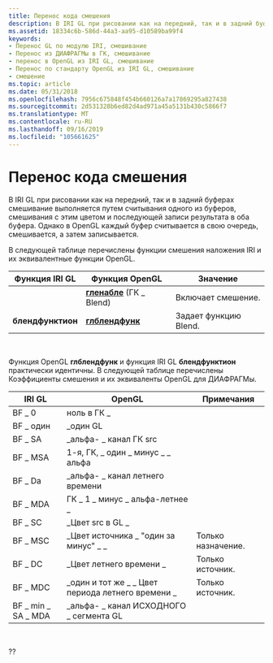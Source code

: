 ```yaml
---
title: Перенос кода смешения
description: В IRI GL при рисовании как на передний, так и в задний буферах смешивание выполняется путем считывания одного из буферов, смешивания с этим цветом и последующей записи результата в оба буфера. Однако в OpenGL каждый буфер считывается в свою очередь, смешивается, а затем записывается.
ms.assetid: 18334c6b-586d-44a3-aa95-d10589ba99f4
keywords:
- Перенос GL по модулю IRI, смешивание
- Перенос из ДИАФРАГМы в ГК, смешивание
- перенос в OpenGL из IRI GL, смешивание
- Перенос по стандарту OpenGL из IRI GL, смешивание
- смешение
ms.topic: article
ms.date: 05/31/2018
ms.openlocfilehash: 7956c675848f454b660126a7a17869295a827438
ms.sourcegitcommit: 2d531328b6ed82d4ad971a45a5131b430c5866f7
ms.translationtype: MT
ms.contentlocale: ru-RU
ms.lasthandoff: 09/16/2019
ms.locfileid: "105661625"
---
```

# <a name="porting-blending-code"></a>Перенос кода смешения

В IRI GL при рисовании как на передний, так и в задний буферах смешивание выполняется путем считывания одного из буферов, смешивания с этим цветом и последующей записи результата в оба буфера. Однако в OpenGL каждый буфер считывается в свою очередь, смешивается, а затем записывается.

В следующей таблице перечислены функции смешения наложения IRI и их эквивалентные функции OpenGL.



| Функция IRI GL  | Функция OpenGL                            | Значение                     |
|-------------------|--------------------------------------------|-----------------------------|
|                   | [**гленабле**](glenable.md) (ГК \_ Blend) | Включает смешение.          |
| **блендфунктион** | [**глблендфунк**](glblendfunc.md)         | Задает функцию Blend. |



 

Функция OpenGL **глблендфунк** и функция IRI GL **блендфунктион** практически идентичны. В следующей таблице перечислены Коэффициенты смешения и их эквиваленты OpenGL для ДИАФРАГМы.



| IRI GL          | OpenGL                     | Примечания             |
|------------------|----------------------------|-------------------|
| BF \_ 0         | ноль в ГК \_                   |                   |
| BF \_ один          | \_один GL                    |                   |
| BF \_ SA           | \_альфа- \_ канал ГК src             |                   |
| BF \_ MSA          | 1-я, ГК, \_ один \_ минус \_ \_ альфа |                   |
| BF \_ Da           | \_альфа- \_ канал летнего времени             |                   |
| BF \_ MDA          | ГК \_ 1 \_ минус \_ альфа-летнее \_ |                   |
| BF \_ SC           | \_Цвет src в GL \_             |                   |
| BF \_ MSC          | \_Цвет источника \_ "один за минус" \_ \_ | Только назначение. |
| BF \_ DC           | \_Цвет летнего времени \_             | Только источник.      |
| BF \_ MDC          | \_один и тот же \_ \_ Цвет периода летнего времени \_ | Только источник.      |
| BF \_ min \_ SA \_ MDA | \_альфа- \_ канал ИСХОДНОГО \_ сегмента GL   |                   |



 

??

 

 




